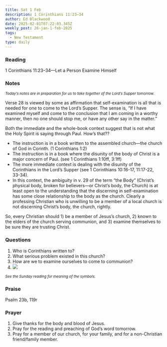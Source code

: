 ```yaml
---
title: Sat 1 Feb
description: 1 Corinthians 11:23–34
author: Ed Blackwood
date: 2025-02-01T07:22:03.345Z
weekly_post: 26-jan-1-feb-2025
tags:
  - New Testament
type: daily
---
```

### Reading

1 Corinthians 11:23–34—Let a Person Examine Himself

### Notes

<div><small><i>Today’s notes are in preparation for us to take together of the Lord’s Supper tomorrow.</i></small></div>

Verse 28 is viewed by some as affirmation that self-examination is all that is needed for one to come to the Lord’s Supper. The sense is, “If I have examined myself and come to the conclusion that I am coming in a worthy manner, then no one should stop me, or have any other say in the matter.”

Both the immediate and the whole-book context suggest that is not what the Holy Spirit is saying through Paul. How’s that??

* The instruction is in a book written to the assembled church—the church of God in Corinth. (1 Corinthians 1:2)
* The instruction is in a book where the disunity of the body of Christ is a major concern of Paul. (see 1 Corinthians 1:10ff, 3:1ff)
* The more immediate context is dealing with the disunity of the Corinthians in the Lord’s Supper (see 1 Corinthians 10:16-17, 11:17-22, 33-34).
* In this context, the ambiguity in v. 29 of the term “the Body” (Christ’s physical body, broken for believers—or Christ’s body, the Church) is at least open to the understanding that the discerning in self-examination has some close relationship to the body as the church. Clearly a professing Christian who is unwilling to be a member of a local church is not discerning Christ’s body, the church, rightly. 

So, every Christian should 1) be a member of Jesus’s church, 2) known to the elders of the church serving communion, and 3) examine themselves to be sure they are trusting Christ.

### Questions

1. Who is Corinthians written to?
2. What serious problem existed in this church?
3. How are we to examine ourselves to come to communion?
4. ![](/static/img/family_worship_study_ed-swedish_questions.png)

<div><small><i>See the Sunday reading for meaning of the symbols.</i></small></div>

### Praise

P﻿salm 23b, 119r

### Prayer

1. Give thanks for the body and blood of Jesus.
2. Pray for the reading and preaching of God’s word tomorrow.
3. Pray for a member of our church, for your family, and for a non-Christian friend/family member.